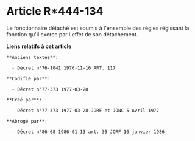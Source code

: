 # Article R*444-134

Le fonctionnaire détaché est soumis à l'ensemble des règles régissant la fonction qu'il exerce par l'effet de son
détachement.

**Liens relatifs à cet article**

	**Anciens textes**:

	  - Décret n°76-1041 1976-11-16 ART. 117

	**Codifié par**:

	  - Décret n°77-373 1977-03-28

	**Créé par**:

	  - Décret n°77-373 1977-03-28 JORF et JONC 5 Avril 1977

	**Abrogé par**:

	  - Décret n°86-68 1986-01-13 art. 35 JORF 16 janvier 1986
